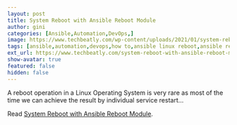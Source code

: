 ```yaml
---
layout: post
title: System Reboot with Ansible Reboot Module
author: gini
categories: [Ansible,Automation,DevOps,]
image: https://www.techbeatly.com/wp-content/uploads/2021/01/system-reboot-with-ansible-reboot-module-1024x683.png
tags: [ansible,automation,devops,how to,ansible linux reboot,ansible reboot module,ansible win_reboot module,ansible windows reboot,how to reboot linux using ansible,how to reboot system using ansible,how to reboot windows using ansible,reboot windows using ansible,system reboot with ansible reboot module,]
ext_url: https://www.techbeatly.com/system-reboot-with-ansible-reboot-module/
show-avatar: true
featured: false
hidden: false
---
```


A reboot operation in a Linux Operating System is very rare as most of the time we can achieve the result by individual service restart&#46;&#46;&#46;

Read [System Reboot with Ansible Reboot Module](https://www.techbeatly.com/system-reboot-with-ansible-reboot-module/).